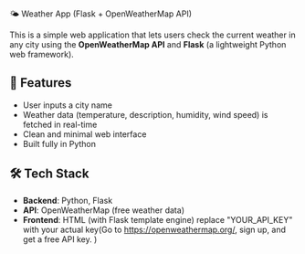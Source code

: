 🌤️ Weather App (Flask + OpenWeatherMap API)

This is a simple web application that lets users check the current weather in any city using the **OpenWeatherMap API** and **Flask** (a lightweight Python web framework).

## 🚀 Features

- User inputs a city name
- Weather data (temperature, description, humidity, wind speed) is fetched in real-time
- Clean and minimal web interface
- Built fully in Python

## 🛠️ Tech Stack

- **Backend**: Python, Flask
- **API**: OpenWeatherMap (free weather data)
- **Frontend**: HTML (with Flask template engine)
replace "YOUR_API_KEY" with your actual key(Go to https://openweathermap.org/, sign up, and get a free API key. )